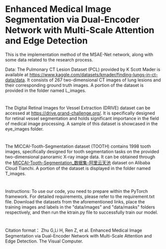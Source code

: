 # Enhanced Medical Image Segmentation via Dual-Encoder Network with Multi-Scale Attention and Edge Detection
This is the implementation method of the MSAE-Net network, along with some data related to the research process.

Data:
The Pulmonary CT Lesion Dataset (PCL) provided by K Scott Mader is available at https://www.kaggle.com/datasets/kmader/finding-lungs-in-ct-data/data. It consists of 267 two-dimensional CT images of lung lesions and their corresponding ground truth images. A portion of the dataset is provided in the folder named L_images.
#
The Digital Retinal Images for Vessel Extraction (DRIVE) dataset can be accessed at https://drive.grand-challenge.org/. It is specifically designed for retinal vessel segmentation and holds significant importance in the field of medical image processing. A sample of this dataset is showcased in the eye_images folder.
#
The MICCAI-Tooth-Segmentation dataset (TOOTH) contains 1998 tooth images, specifically designed for tooth segmentation tasks on the provided two-dimensional panoramic X-ray image data. It can be obtained through the [MICCAI-Tooth-Segmentation_数据集-阿里云天池](https://tianchi.aliyun.com/dataset/156596.) dataset on Alibaba Cloud Tianchi. A portion of the dataset is displayed in the folder named T_images.
#
#
Instructions: To use our code, you need to prepare within the PyTorch framework. For detailed requirements, please refer to the requirement.txt file. Download the datasets from the aforementioned links, place the training images and labels in the "data/images" and "data/masks" folders respectively, and then run the ktrain.py file to successfully train our model.
#
#
Citation format：
 Zhu G,Li H, Ren Z, et al. Enhanced Medical Image Segmentation via Dual-Encoder Network with Multi-Scale Attention and Edge Detection. The Visual Computer.
